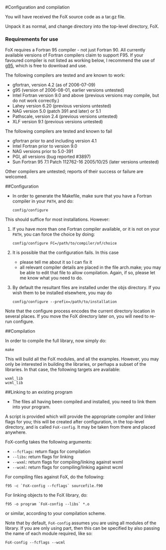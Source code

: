 #Configuration and compilation

You will have received the FoX source code as a tar.gz file.

Unpack it as normal, and change directory into the top-level directory, FoX.


### Requirements for use

FoX requires a Fortran 95 compiler - not just Fortran 90. All currently available versions of Fortran compilers claim to support F95. If your favoured compiler is not listed as working below, I recommend the use of [g95](www.g95.org), which is free to download and use.

The following compilers are tested and are known to work:

* gfortran, version 4.2 (as of 2006-07-09)
* g95 (version of 2006-08-01, earlier versions untested)
* Intel Fortran version 9.0 and above (previous versions may compile, but do not work correctly.)
* Lahey version 6.20 (previous versions untested)
* NAG version 5.0 (patch 391 and later) or 5.1
* Pathscale, version 2.4 (previous versions untested)
* XLF version 9.1 (previous versions untested)

The following compilers are tested and known to fail

* gfortran prior to and including version 4.1
* Intel Fortran prior to version 9.0
* NAG versions prior to 5.0-391
* PGI, all versions (bug reported #3897)
* Sun Fortran 95 7.1 Patch 112762-16 2005/10/25 (later versions untested)

Other compilers are untested; reports of their success or failure are welcomed.

##Configuration

* In order to generate the Makefile, make sure that you have a Fortran compiler in your `PATH`, and do:

    `config/configure`

This should suffice for most installations. However:

1. If you have more than one Fortran compiler available, or it is not on your `PATH`, you can force the choice by doing:

   `config/configure FC=/path/to/compiler/of/choice`

2. It is possible that the configuration fails. In this case
	* please tell me about it so I can fix it
  	* all relevant compiler details are placed in the file arch.make; you may be able to edit that file to allow compilation. Again, if so, please let me know what you need to do.

3. By default the resultant files are installed under the objs directory. If you wish them to be installed elsewhere, you may do

    `config/configure --prefix=/path/to/installation`

Note that the configure process encodes the current directory location in several
places.  If you move the FoX directory later on, you will need to re-run configure.

##Compilation

In order to compile the full library, now simply do:

    make

This will build all the FoX modules, and all the examples.
However, you may only be interested in building the libraries, or perhaps a subset of the libraries. In that case, the following targets are available:

    wxml_lib
    wcml_lib

##Linking to an existing program

* The files all having been compiled and installed, you need to link them into your program.

A script is provided which will provide the appropriate compiler and linker flags for you; this will be created after configuration, in the top-level directory, and is called `FoX-config`. It may be taken from there and placed anywhere.

FoX-config takes the following arguments:

* `--fcflags`: return flags for compilation
* `--libs`: return flags for linking
* `--wxml`: return flags for compiling/linking against wxml
* `--wcml`: return flags for compiling/linking against wcml


For compiling files against FoX, do the following:

 	f95 -c `FoX-config --fcflags` sourcefile.f90

For linking objects to the FoX library, do:

  	f95 -o program `FoX-config --libs` *.o

or similar, according to your compilation scheme. 

Note that by default, `FoX-config` assumes you are using all modules of the library. If you are only using part, then this can be specified by also passing the name of each module required, like so:

	FoX-config --fcflags --wcml
